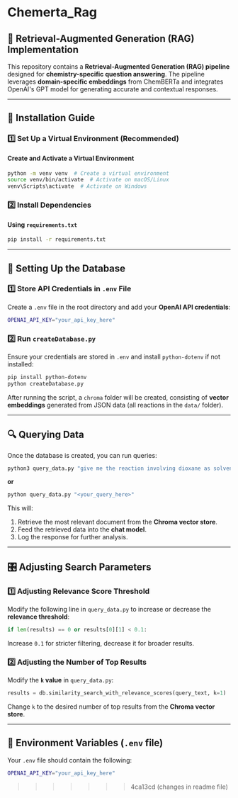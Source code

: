# Chemerta_Rag

## 🚀 Retrieval-Augmented Generation (RAG) Implementation

This repository contains a **Retrieval-Augmented Generation (RAG) pipeline** designed for **chemistry-specific question answering**. The pipeline leverages **domain-specific embeddings** from ChemBERTa and integrates OpenAI's GPT model for generating accurate and contextual responses.

---

## 📌 Installation Guide

### **1️⃣ Set Up a Virtual Environment (Recommended)**

#### **Create and Activate a Virtual Environment**
```sh
python -m venv venv  # Create a virtual environment
source venv/bin/activate  # Activate on macOS/Linux
venv\Scripts\activate  # Activate on Windows
```

### **2️⃣ Install Dependencies**
#### **Using `requirements.txt`**
```sh
pip install -r requirements.txt
```

---

## 📂 Setting Up the Database

### **1️⃣ Store API Credentials in `.env` File**
Create a `.env` file in the root directory and add your **OpenAI API credentials**:
```sh
OPENAI_API_KEY="your_api_key_here"
```

### **2️⃣ Run `createDatabase.py`**
Ensure your credentials are stored in `.env` and install `python-dotenv` if not installed:
```sh
pip install python-dotenv
python createDatabase.py
```
After running the script, a `chroma` folder will be created, consisting of **vector embeddings** generated from JSON data (all reactions in the `data/` folder).

---

## 🔍 Querying Data

Once the database is created, you can run queries:

```sh
python3 query_data.py "give me the reaction involving dioxane as solvent"
```
**or**
```sh
python query_data.py "<your_query_here>"
```

This will:
1. Retrieve the most relevant document from the **Chroma vector store**.
2. Feed the retrieved data into the **chat model**.
3. Log the response for further analysis.

---

## 🎛️ Adjusting Search Parameters

### **1️⃣ Adjusting Relevance Score Threshold**
Modify the following line in `query_data.py` to increase or decrease the **relevance threshold**:
```python
if len(results) == 0 or results[0][1] < 0.1:
```
Increase `0.1` for stricter filtering, decrease it for broader results.

### **2️⃣ Adjusting the Number of Top Results**
Modify the **`k` value** in `query_data.py`:
```python
results = db.similarity_search_with_relevance_scores(query_text, k=1)
```
Change `k` to the desired number of top results from the **Chroma vector store**.

---

## 📌 Environment Variables (`.env` file)
Your `.env` file should contain the following:
```sh
OPENAI_API_KEY="your_api_key_here"
```
>>>>>>> 4ca13cd (changes in readme file)


